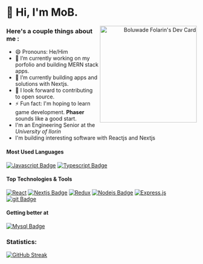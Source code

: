 
# 👋 Hi, I'm MoB.

<div align="left">
	<p align="right">
	<a  href="https://app.daily.dev/moboluwade">
  	<img align="right" src="https://api.daily.dev/devcards/f7cc789ee3974e19aebdd62bc899e3c8.png?r=y71" width="256" alt="Boluwade Folarin's Dev Card"/>
	</a>
</div>

### Here's a couple things about me :
- 😄 Pronouns: He/Him
- 🔭 I’m currently working on my porfolio and building MERN stack apps.
- 🌱 I’m currently building apps and solutions with Nextjs.
- 🤔 I look forward to contributing to open source.
- ⚡ Fun fact: I'm hoping to learn game development. **Phaser** sounds like a good start.
- I'm an Engineering Senior at the _University of Ilorin_
- I'm building interesting software with Reactjs and Nextjs


#### Most Used Languages
[![Javascript Badge](https://img.shields.io/badge/-Javascript-F0DB4F?style=for-the-badge&labelColor=black&logo=javascript&logoColor=F0DB4F)](#)
[![Typescript Badge](https://img.shields.io/badge/-Typescript-007acc?style=for-the-badge&labelColor=black&logo=typescript&logoColor=007acc)](#)

#### Top Technologies & Tools
[![React](https://img.shields.io/badge/react-%2320232a.svg?style=for-the-badge&logo=react&logoColor=%2361DAFB)](#)  [![Nextjs Badge](https://img.shields.io/badge/next.js-000000?style=for-the-badge&logo=nextdotjs&logoColor=white)](#) [![Redux](https://img.shields.io/badge/redux-%23593d88.svg?style=for-the-badge&logo=redux&logoColor=white)](#) [![Nodejs Badge](https://img.shields.io/badge/-Node_js-3C873A?style=for-the-badge&labelColor=black&logo=node.js&logoColor=3C873A)](#) [![Express.js](https://img.shields.io/badge/express.js-%23404d59.svg?style=for-the-badge&logo=express&logoColor=%2361DAFB)](#) [![git Badge](https://img.shields.io/badge/git%20-%23F05032.svg?&style=for-the-badge&labelColor=black&logo=git&logoColor=white)](#)

#### Getting better at
[![Mysql Badge](https://img.shields.io/badge/mysql-%2300f.svg?style=for-the-badge&logo=mysql&logoColor=white)](#)

### Statistics:
[![GitHub Streak](https://streak-stats.demolab.com?user=moboluwade_&theme=dark&background=45%2C010001%2C1A0909)](https://git.io/streak-stats)




<!--
**moboluwade/moboluwade** is a ✨ _special_ ✨ repository because its `README.md` (this file) appears on your GitHub profile.

Here are some ideas to get you started:

- 🔭 I’m currently working on ...
- 🌱 I’m currently learning ...
- 👯 I’m looking to collaborate on ...
- 🤔 I’m looking for help with ...
- 💬 Ask me about ...
- 📫 How to reach me: ...
- 😄 Pronouns: ...
- ⚡ Fun fact: ...
-->
